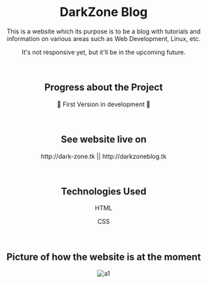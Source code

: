 <h1 align="center">DarkZone Blog</h1>

<p align="center"> This is a website which its purpose is to be a blog with tutorials and information on various areas such as Web Development, Linux, etc. </p>
<p align="center"> It's not responsive yet, but it'll be in the upcoming future. </p>

<br>

<h2 align="center"> Progress about the Project </h2>
<p align="center"> 🚧 First Version in development 🚧 </p>

<br>

<h2 align="center"> See website live on </h2>
<p align="center"> http://dark-zone.tk || http://darkzoneblog.tk </p>

<br>

<h2 align="center"> Technologies Used </h2>

<p align="center"> HTML </p>
<p align="center"> CSS </p>

<br>

<h2 align="center"> Picture of how the website is at the moment </h2>

<div align="center">

![a1](https://user-images.githubusercontent.com/75745796/206813092-9d8ffa6a-a2ce-4962-8269-6571024d4c94.png)

</div>
